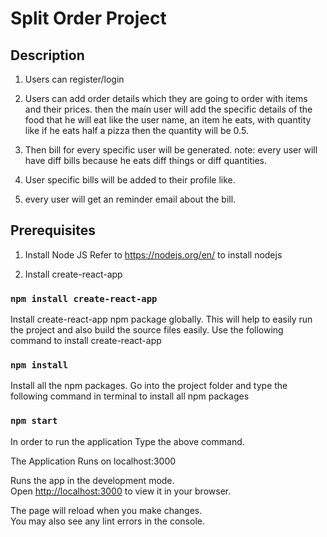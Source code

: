 # Split Order Project

## Description

1. Users can register/login
2. Users can add order details which they are going to order with items and their prices. then the main user will add the specific details of the food that he will eat like the user name, an item he eats, with quantity like if he eats half a pizza then the quantity will be 0.5.

3. Then bill for every specific user will be generated. note: every user will have diff bills because he eats diff things or diff quantities.
4. User specific bills will be added to their profile like.
5. every user will get an reminder email about the bill.

## Prerequisites

1. Install Node JS
   Refer to https://nodejs.org/en/ to install nodejs

2. Install create-react-app

### `npm install create-react-app`

Install create-react-app npm package globally. This will help to easily run the project and also build the source files easily. Use the following command to install create-react-app

### `npm install`

Install all the npm packages. Go into the project folder and type the following command in terminal to install all npm packages

### `npm start`

In order to run the application Type the above command.

The Application Runs on localhost:3000

Runs the app in the development mode.\
Open [http://localhost:3000](http://localhost:3000) to view it in your browser.

The page will reload when you make changes.\
You may also see any lint errors in the console.

